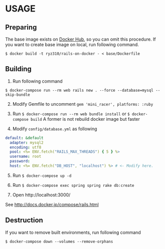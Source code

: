 # USAGE

## Preparing

The base image exists on [Docker Hub](https://hub.docker.com/r/ryz310/rails-on-docker/), so you can omit this procedure.
If you want to create base image on local, run following command.

```
$ docker build -t ryz310/rails-on-docker - < base/Dockerfile
```

## Building

1. Run following command

```
$ docker-compose run --rm web rails new . --force --database=mysql --skip-bundle
```

2. Modify Gemfile to uncomment `gem 'mini_racer', platforms: :ruby`

3. Run `$ docker-compose run --rm web bundle install` or `$ docker-compose build`
  A former is not rebuild docker image but faster

4. Modify `config/database.yml` as following

```yml
default: &default
  adapter: mysql2
  encoding: utf8
  pool: <%= ENV.fetch("RAILS_MAX_THREADS") { 5 } %>
  username: root
  password:
  host: <%= ENV.fetch("DB_HOST", "localhost") %> # <- Modify here.
```

5. Run `$ docker-compose up -d`

6. Run `$ docker-compose exec spring spring rake db:create`

7. Open http://localhost:3000/

See http://docs.docker.jp/compose/rails.html

## Destruction

If you want to remove built environments, run following command

```
$ docker-compose down --volumes --remove-orphans
```
